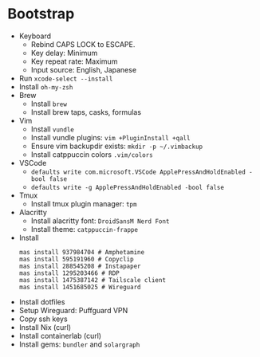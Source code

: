 # Bootstrap

- Keyboard
  - Rebind CAPS LOCK to ESCAPE.
  - Key delay: Minimum
  - Key repeat rate: Maximum
  - Input source: English, Japanese
- Run `xcode-select --install`
- Install `oh-my-zsh`
- Brew
  - Install `brew`
  - Install brew taps, casks, formulas
- Vim
  - Install `vundle`
  - Install vundle plugins: `vim +PluginInstall +qall`
  - Ensure vim backupdir exists: `mkdir -p ~/.vimbackup`
  - Install catppuccin colors `.vim/colors`
- VSCode
  - `defaults write com.microsoft.VSCode ApplePressAndHoldEnabled -bool false`
  - `defaults write -g ApplePressAndHoldEnabled -bool false`
- Tmux
  - Install tmux plugin manager: `tpm`
- Alacritty
  - Install alacritty font: `DroidSansM Nerd Font`
  - Install theme: `catppuccin-frappe`
- Install 
  ```
  mas install 937984704 # Amphetamine
  mas install 595191960 # Copyclip
  mas install 288545208 # Instapaper
  mas install 1295203466 # RDP
  mas install 1475387142 # Tailscale client
  mas install 1451685025 # Wireguard
  ```
- Install dotfiles
- Setup Wireguard: Puffguard VPN
- Copy ssh keys
- Install Nix (curl)
- Install containerlab (curl)
- Install gems: `bundler` and `solargraph`

